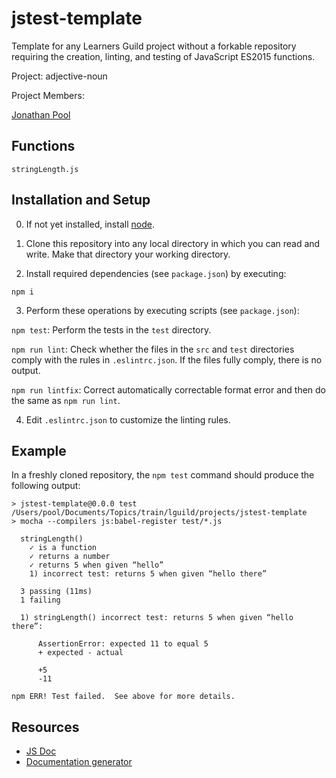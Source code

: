 # jstest-template

Template for any Learners Guild project without a forkable repository requiring the creation, linting, and testing of JavaScript ES2015 functions.

Project: adjective-noun

Project Members:

[Jonathan Pool](https://github.com/jrpool)

## Functions

```
stringLength.js
```

## Installation and Setup

0. If not yet installed, install [node][node].

1. Clone this repository into any local directory in which you can read and write. Make that directory your working directory.

2. Install required dependencies (see `package.json`) by executing:

  `npm i`

3. Perform these operations by executing scripts (see `package.json`):

  `npm test`: Perform the tests in the `test` directory.

  `npm run lint`: Check whether the files in the `src` and `test` directories comply with the rules in `.eslintrc.json`. If the files fully comply, there is no output.

  `npm run lintfix`: Correct automatically correctable format error and then do the same as `npm run lint`.

4. Edit `.eslintrc.json` to customize the linting rules.

## Example

In a freshly cloned repository, the `npm test` command should produce the following output:

```
> jstest-template@0.0.0 test /Users/pool/Documents/Topics/train/lguild/projects/jstest-template
> mocha --compilers js:babel-register test/*.js

  stringLength()
    ✓ is a function
    ✓ returns a number
    ✓ returns 5 when given “hello”
    1) incorrect test: returns 5 when given “hello there”

  3 passing (11ms)
  1 failing

  1) stringLength() incorrect test: returns 5 when given “hello there”:

      AssertionError: expected 11 to equal 5
      + expected - actual

      +5
      -11

npm ERR! Test failed.  See above for more details.
```

## Resources

- [JS Doc][jsdoc]
- [Documentation generator][npm-documentation]

[chai]: https://chaijs.org/
[github-pages]: https://pages.github.com/
[jsdoc]: http://usejsdoc.org/
[mocha]: https://mochajs.org/
[node]: https://nodejs.org/en/
[npm]: https://www.npmjs.com/
[npm-documentation]: https://www.npmjs.com/package/documentation
